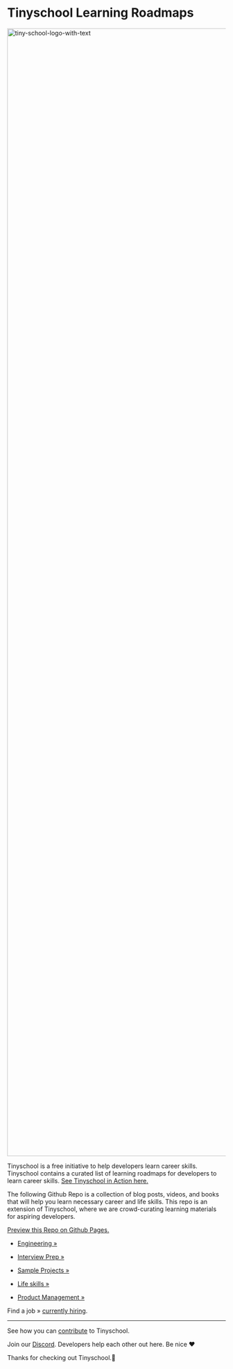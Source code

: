 # Tinyschool Learning Roadmaps

<img width="2594" alt="tiny-school-logo-with-text" src="https://user-images.githubusercontent.com/10363633/130611001-e9bfb56a-d4a0-495c-aef0-dd30ffcbb32f.png">

Tinyschool is a free initiative to help developers learn career skills. Tinyschool contains a curated list of learning roadmaps for developers to learn career skills.
[See Tinyschool in Action here.](https://tiny.school/)

The following Github Repo is a collection of blog posts, videos, and books that will help you learn necessary career and life skills. This repo is an extension of Tinyschool, where we are crowd-curating learning materials for aspiring developers.

[Preview this Repo on Github Pages.](https://tinyschool.github.io/tinyschool/)

- [Engineering »](https://tinyschool.github.io/tinyschool/engineering/)

- [Interview Prep »](https://tinyschool.github.io/tinyschool/interview-prep/)

- [Sample Projects »](https://tinyschool.github.io/tinyschool/projects/)

- [Life skills »](https://tinyschool.github.io/tinyschool/life-skills/)

- [Product Management »](https://tinyschool.github.io/tinyschool/product-management/)

Find a job » [currently hiring](https://tinyschool.github.io/tinyschool/jobs/).

___

See how you can [contribute](https://github.com/Tinyschool/tinyschool/blob/master/contribute.md) to Tinyschool.


Join our [Discord](https://discord.gg/pNBm5aabNJ). Developers help each other out here. Be nice ❤️

Thanks for checking out Tinyschool.🚀